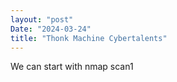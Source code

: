 ```yaml
---
layout: "post"
Date: "2024-03-24"
title: "Thonk Machine Cybertalents"
---
```


We can start with nmap scan1
